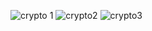 ![crypto 1](https://github.com/Satyam6767/Price_viewer/assets/97801013/78d22b4e-0f08-4df9-9d95-655f07c680ca)
![crypto2](https://github.com/Satyam6767/Price_viewer/assets/97801013/a032aa72-37d6-4cc7-b9d7-5e44ce1fedf9)
![crypto3](https://github.com/Satyam6767/Price_viewer/assets/97801013/61295dcb-ebe3-4b1c-a1c8-c1ce2632fad5)

